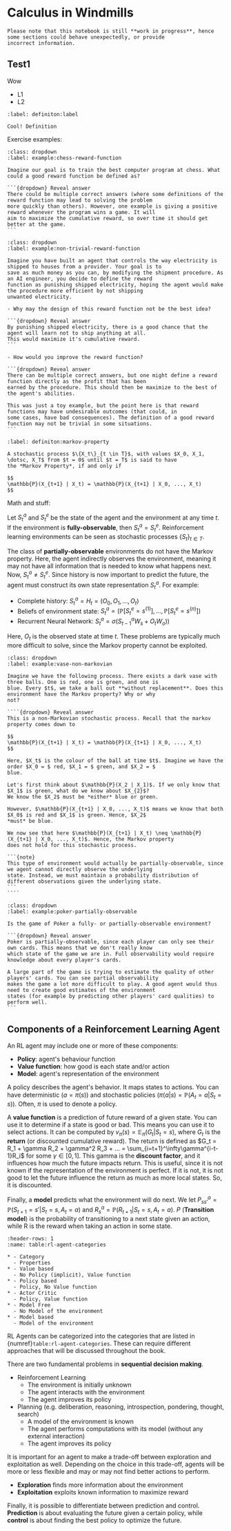# Calculus in Windmills

```{warning}
Please note that this notebook is still **work in progress**, hence some sections could behave unexpectedly, or provide
incorrect information.
```

## Test1

Wow
- L1
- L2

```{prf:definition}
:label: definiton:label

Cool! Definition

```

Exercise examples:
````{prf:example}
:class: dropdown
:label: example:chess-reward-function

Imagine our goal is to train the best computer program at chess. What could a good reward function be defined as?

```{dropdown} Reveal answer
There could be multiple correct answers (where some definitions of the reward function may lead to solving the problem
more quickly than others). However, one example is giving a positive reward whenever the program wins a game. It will 
aim to maximize the cumulative reward, so over time it should get better at the game. 
```
````

````{prf:example}
:class: dropdown
:label: example:non-trivial-reward-function

Imagine you have built an agent that controls the way electricity is shipped to houses from a provider. Your goal is to 
save as much money as you can, by modifying the shipment procedure. As an AI engineer, you decide to define the reward 
function as punishing shipped electricity, hoping the agent would make the procedure more efficient by not shipping
unwanted electricity.

- Why may the design of this reward function not be the best idea?

```{dropdown} Reveal answer
By punishing shipped electricity, there is a good chance that the agent will learn not to ship anything at all.
This would maximize it's cumulative reward.
```

- How would you improve the reward function?

```{dropdown} Reveal answer
There can be multiple correct answers, but one might define a reward function directly as the profit that has been
earned by the procedure. This should then be maximize to the best of the agent's abilities.

This was just a toy example, but the point here is that reward functions may have undesirable outcomes (that could, in 
some cases, have bad consequences). The definition of a good reward function may not be trivial in some situations.
```
````

```{prf:definition}
:label: definiton:markov-property

A stochastic process $\{X_t\}_{t \in T}$, with values $X_0, X_1, \dotsc, X_T$ from $t = 0$ until $t = T$ is said to have 
the *Markov Property*, if and only if

$$
\mathbb{P}(X_{t+1} | X_t) = \mathbb{P}(X_{t+1} | X_0, ..., X_t)
$$

```

Math and stuff:

Let $S_t^a$ and $S_t^e$ be the state of the agent and the environment at any time $t$. If the environment is 
**fully-observable**, then $S_t^a = S_t^e$. Reinforcement learning environments can be seen as stochastic processes 
$\{S_t\}_{t \in T}$.

The class of **partially-observable** environments do not have the Markov property. Here, the agent indirectly observes 
the environment, meaning it may not have all information that is needed to know what happens next. Now, 
$S_t^a \neq S_t^e$. Since history is now important to predict the future, the agent must construct its own state 
representation $S_t^a$. For example:

- Complete history: $S_t^a = H_t = (O_0, O_1, \dotsc, O_t)$
- Beliefs of environment state: $S_t^a = (\mathbb{P}[S_t^e = s^{(1)}], \dotsc,\mathbb{P}[S_t^e = s^{(n)}])$
- Recurrent Neural Network: $S_t^a = \sigma(S_{t-1}^a W_s + O_t W_o))$

Here, $O_t$ is the observed state at time $t$. These problems are typically much more difficult to solve, since the 
Markov property cannot be exploited.

`````{prf:example}
:class: dropdown
:label: example:vase-non-markovian

Imagine we have the following process. There exists a dark vase with three balls. One is red, one is green, and one is 
blue. Every $t$, we take a ball out **without replacement**. Does this environment have the Markov property? Why or why 
not? 

````{dropdown} Reveal answer
This is a non-Markovian stochastic process. Recall that the markov property comes down to 

$$
\mathbb{P}(X_{t+1} | X_t) = \mathbb{P}(X_{t+1} | X_0, ..., X_t)
$$

Here, $X_t$ is the colour of the ball at time $t$. Imagine we have the order $X_0 = $ red, $X_1 = $ green, and $X_2 = $ 
blue.

Let's first think about $\mathbb{P}(X_2 | X_1)$. If we only know that $X_1$ is green, what do we know about $X_{2}$? 
We know the $X_2$ must be *either* blue or green.

However, $\mathbb{P}(X_{t+1} | X_0, ..., X_t)$ means we know that both $X_0$ is red and $X_1$ is green. Hence, $X_2$
*must* be blue.

We now see that here $\mathbb{P}(X_{t+1} | X_t) \neq \mathbb{P}(X_{t+1} | X_0, ..., X_t)$. Hence, the Markov property
does not hold for this stochastic process.

```{note}
This type of environment would actually be partially-observable, since we agent cannot directly observe the underlying 
state. Instead, we must maintain a probability distribution of different observations given the underlying state.
```
````
`````

````{prf:example}
:class: dropdown
:label: example:poker-partially-observable

Is the game of Poker a fully- or partially-observable environment?

```{dropdown} Reveal answer
Poker is partially-observable, since each player can only see their own cards. This means that we don't really know 
which state of the game we are in. Full observability would require knowledge about every player's cards.

A large part of the game is trying to estimate the quality of other players' cards. You can see partial observability
makes the game a lot more difficult to play. A good agent would thus need to create good estimates of the environment
states (for example by predicting other players' card qualities) to perform well.
```
````

## Components of a Reinforcement Learning Agent

An RL agent may include one or more of these components:
- **Policy**: agent's behaviour function
- **Value function**: how good is each state and/or action
- **Model**: agent's representation of the environment

A policy describes the agent's behavior. It maps states to actions. You can have deterministic ($a = \pi(s)$) and 
stochastic policies ($\pi(a | s) = \mathbb{P}(A_t = a | S_t = s)$). Often, $\pi$ is used to denote a policy.

A **value function** is a prediction of future reward of a given state. You can use it to determine if a state is good 
or bad. This means you can use it to select actions. It can be computed by $v_\pi(s) = \mathbb{E}_\pi(G_t | S_t = s)$, 
where $G_t$ is the **return** (or discounted cumulative reward). The return is defined as 
$G_t = R_1 + \gamma R_2 + \gamma^2 R_3 + ... = \sum_{i=t+1}^\infty\gamma^{i-t-1}R_i$ for some $\gamma \in [0, 1]$. 
This gamma is the **discount factor**, and it influences how much the future impacts return. This is useful, since 
it is not known if the representation of the environment is perfect. If it is not, it is not good to let the future 
influence the return as much as more local states. So, it is discounted.

Finally, a **model** predicts what the environment will do next. We let 
$P_{ss'}^a = \mathbb{P}(S_{t+1} = s' | S_t = s, A_t = a)$ and $R_{s}^a = \mathbb{P}(R_{t+1} | S_t = s, A_t = a)$. 
$P$ (**Transition model**) is the probability of transitioning to a next state given an action, while R is the 
reward when taking an action in some state.

```{list-table} Types of Reinforcement Learning agents
:header-rows: 1
:name: table:rl-agent-categories

* - Category
  - Properties
* - Value based
  - No Policy (implicit), Value function
* - Policy based
  - Policy, No Value function
* - Actor Critic
  - Policy, Value function
* - Model Free
  - No Model of the environment
* - Model based
  - Model of the environment
```

RL Agents can be categorized into the categories that are listed in {numref}`table:rl-agent-categories`. These can require 
different approaches that will be discussed throughout the book.

There are two fundamental problems in **sequential decision making**.
- Reinforcement Learning
  - The environment is initially unknown
  - The agent interacts with the environment
  - The agent improves its policy
- Planning (e.g. deliberation, reasoning, introspection, pondering, thought, search)
  - A model of the environment is known
  - The agent performs computations with its model (without any external interaction)
  - The agent improves its policy

It is important for an agent to make a trade-off between exploration and exploitation as well. Depending on the choice 
in this trade-off, agents will be more or less flexible and may or may not find better actions to perform.

- **Exploration** finds more information about the environment
- **Exploitation** exploits known information to maximize reward

Finally, it is possible to differentiate between prediction and control. **Prediction** is about evaluating the future 
given a certain policy, while **control** is about finding the best policy to optimize the future.
